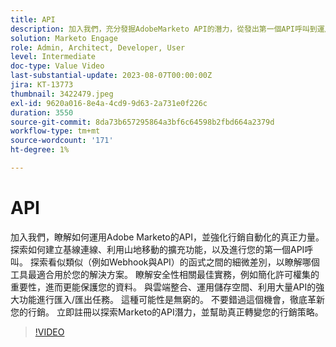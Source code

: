 ```yaml
---
title: API
description: 加入我們，充分發掘AdobeMarketo API的潛力，從發出第一個API呼叫到運用大量API進行匯入/匯出任務、探索Webhook與API，以及學習資料安全性和雲端整合的最佳實務，還有無限可能革命您的行銷策略。
solution: Marketo Engage
role: Admin, Architect, Developer, User
level: Intermediate
doc-type: Value Video
last-substantial-update: 2023-08-07T00:00:00Z
jira: KT-13773
thumbnail: 3422479.jpeg
exl-id: 9620a016-8e4a-4cd9-9d63-2a731e0f226c
duration: 3550
source-git-commit: 8da73b657295864a3bf6c64598b2fbd664a2379d
workflow-type: tm+mt
source-wordcount: '171'
ht-degree: 1%

---
```


# API

加入我們，瞭解如何運用Adobe Marketo的API，並強化行銷自動化的真正力量。 探索如何建立基線連線、利用山地移動的擴充功能，以及進行您的第一個API呼叫。 探索看似類似（例如Webhook與API）的函式之間的細微差別，以瞭解哪個工具最適合用於您的解決方案。 瞭解安全性相關最佳實務，例如簡化許可權集的重要性，進而更能保護您的資料。 與雲端整合、運用儲存空間、利用大量API的強大功能進行匯入/匯出任務。 這種可能性是無窮的。 不要錯過這個機會，徹底革新您的行銷。 立即註冊以探索Marketo的API潛力，並幫助真正轉變您的行銷策略。

>[!VIDEO](https://video.tv.adobe.com/v/3430735/?learn=on&captions=chi_hant)
